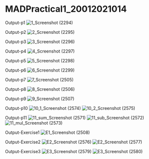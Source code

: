# MADPractical1_20012021014
Output-p1
![1_Screenshot (2294)](https://user-images.githubusercontent.com/110738846/186210745-fb84bf4f-b53f-4eae-ad33-f980d4c81be6.png)

Output-p2
![2_Screenshot (2295)](https://user-images.githubusercontent.com/110738846/186211192-ee8ea9a5-bf4f-4fe5-8c45-a459c53e82f2.png)

Output-p3
![3_Screenshot (2296)](https://user-images.githubusercontent.com/110738846/186211304-e9d3ab18-3e53-4b5f-8c86-94ada1aa3dd5.png)

Output-p4
![4_Screenshot (2297)](https://user-images.githubusercontent.com/110738846/186211323-3949fb8b-d088-4e4c-b5b9-d9ee8d4e7590.png)

Output-p5
![5_Screenshot (2298)](https://user-images.githubusercontent.com/110738846/186211336-0349df27-17f6-4c98-930a-d011328f5544.png)

Output-p6
![6_Screenshot (2299)](https://user-images.githubusercontent.com/110738846/186211348-e924b921-c05e-40fd-a628-b1842f0bbad6.png)

Output-p7
![7_Screenshot (2505)](https://user-images.githubusercontent.com/110738846/186211380-5e347d32-10f0-4a80-afd7-9fa8d2b98614.png)

Output-p8
![8_Screenshot (2506)](https://user-images.githubusercontent.com/110738846/186211392-26c14391-e562-4332-b521-408782b0077b.png)

Output-p9
![9_Screenshot (2507)](https://user-images.githubusercontent.com/110738846/186211414-1fe5f2f7-fdfe-474d-82f8-868ce8afd50f.png)

Output-p10
![10_1_Screenshot (2574)](https://user-images.githubusercontent.com/110738846/186211445-ba94bd8e-5b08-4742-9b50-d42476d18eb5.png)
![10_2_Screenshot (2575)](https://user-images.githubusercontent.com/110738846/186211474-11338605-e2a4-48be-be3e-c9c36e03d836.png)


Output-p11
![11_sum_Screenshot (2571)](https://user-images.githubusercontent.com/110738846/186211609-bf8a6c2c-2201-4e11-b6b2-a13eee32e241.png)
![11_sub_Screenshot (2572)](https://user-images.githubusercontent.com/110738846/186211665-d2ee6779-6a3b-40ea-962e-82cef004169b.png)
![11_mul_Screenshot (2573)](https://user-images.githubusercontent.com/110738846/186211687-f76464c3-d5b0-4370-a0ad-7a596c80a047.png)

Output-Exercise1
![E1_Screenshot (2508)](https://user-images.githubusercontent.com/110738846/186211836-f9996ce7-6497-476c-9209-ca74f88589fe.png)

Output-Exercise2
![E2_Screenshot (2576)](https://user-images.githubusercontent.com/110738846/186212143-54392b28-2d16-42e2-abf4-ac0c38942a61.png)
![E2_Screenshot (2577)](https://user-images.githubusercontent.com/110738846/186212175-65efeaad-3fb0-4c72-933c-612708afa775.png)

Output-Exercise3
![E3_Screenshot (2579)](https://user-images.githubusercontent.com/110738846/186212243-a4abef66-f5f4-494b-b246-f141b778cc2e.png)
![E3_Screenshot (2580)](https://user-images.githubusercontent.com/110738846/186212270-2abed768-a0fc-4fd1-96aa-ff2160929c7e.png)
